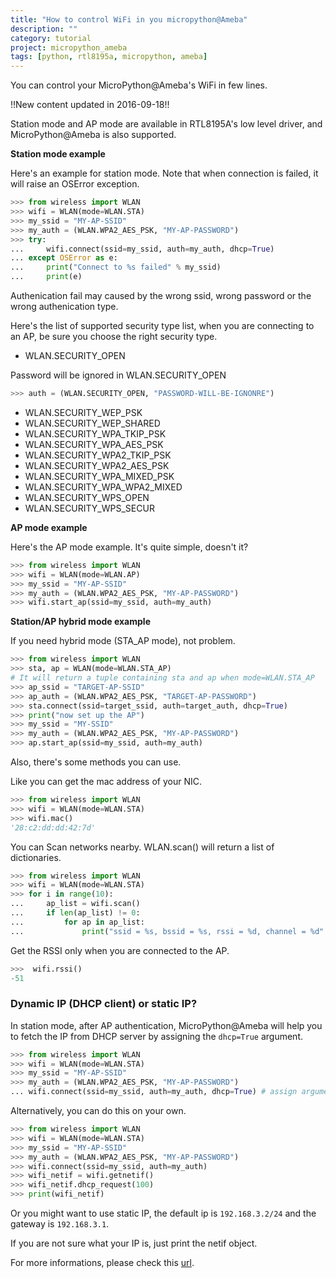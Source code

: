 ```yaml
---
title: "How to control WiFi in you micropython@Ameba"
description: ""
category: tutorial
project: micropython_ameba
tags: [python, rtl8195a, micropython, ameba]
---
```


You can control your MicroPython@Ameba's WiFi in few lines.

<!--more-->

!!New content updated in 2016-09-18!!

Station mode and AP mode are available in RTL8195A's low level driver, and MicroPython@Ameba is also supported.

**Station mode example**

Here's an example for station mode. Note that when connection is failed, it will raise an OSError exception.

``` python
>>> from wireless import WLAN
>>> wifi = WLAN(mode=WLAN.STA)
>>> my_ssid = "MY-AP-SSID"
>>> my_auth = (WLAN.WPA2_AES_PSK, "MY-AP-PASSWORD")
>>> try:
...     wifi.connect(ssid=my_ssid, auth=my_auth, dhcp=True)
... except OSError as e:
...     print("Connect to %s failed" % my_ssid)
...     print(e)
```

Authenication fail may caused by the wrong ssid, wrong password or the wrong authenication type.

Here's the list of supported security type list, when you are connecting to an AP, be sure you choose the right security type.

* WLAN.SECURITY_OPEN

Password will be ignored in WLAN.SECURITY_OPEN

``` python
>>> auth = (WLAN.SECURITY_OPEN, "PASSWORD-WILL-BE-IGNONRE")
```

* WLAN.SECURITY_WEP_PSK
* WLAN.SECURITY_WEP_SHARED
* WLAN.SECURITY_WPA_TKIP_PSK
* WLAN.SECURITY_WPA_AES_PSK
* WLAN.SECURITY_WPA2_TKIP_PSK
* WLAN.SECURITY_WPA2_AES_PSK
* WLAN.SECURITY_WPA_MIXED_PSK
* WLAN.SECURITY_WPA_WPA2_MIXED
* WLAN.SECURITY_WPS_OPEN
* WLAN.SECURITY_WPS_SECUR

**AP mode example**

Here's the AP mode example. It's quite simple, doesn't it?

``` python
>>> from wireless import WLAN
>>> wifi = WLAN(mode=WLAN.AP)
>>> my_ssid = "MY-AP-SSID"
>>> my_auth = (WLAN.WPA2_AES_PSK, "MY-AP-PASSWORD")
>>> wifi.start_ap(ssid=my_ssid, auth=my_auth)
```

**Station/AP hybrid mode example**

If you need hybrid mode (STA_AP mode), not problem.

``` python
>>> from wireless import WLAN
>>> sta, ap = WLAN(mode=WLAN.STA_AP)
# It will return a tuple containing sta and ap when mode=WLAN.STA_AP
>>> ap_ssid = "TARGET-AP-SSID"
>>> ap_auth = (WLAN.WPA2_AES_PSK, "TARGET-AP-PASSWORD")
>>> sta.connect(ssid=target_ssid, auth=target_auth, dhcp=True)
>>> print("now set up the AP")
>>> my_ssid = "MY-SSID"
>>> my_auth = (WLAN.WPA2_AES_PSK, "MY-AP-PASSWORD")
>>> ap.start_ap(ssid=my_ssid, auth=my_auth)
```


Also, there's some methods you can use.

Like you can get the mac address of your NIC.

``` python
>>> from wireless import WLAN
>>> wifi = WLAN(mode=WLAN.STA)
>>> wifi.mac()
'28:c2:dd:dd:42:7d'
```
You can Scan networks nearby. WLAN.scan() will return a list of dictionaries.

``` python
>>> from wireless import WLAN
>>> wifi = WLAN(mode=WLAN.STA)
>>> for i in range(10):
...     ap_list = wifi.scan()
...     if len(ap_list) != 0:
...         for ap in ap_list:
...             print("ssid = %s, bssid = %s, rssi = %d, channel = %d" % (ap.ssid, ap.bssid, ap.rssi, ap.channel))
```

Get the RSSI  only when you are connected to the AP.

``` python
>>>  wifi.rssi()
-51
```

### Dynamic IP (DHCP client) or static IP? ###

In station mode, after AP authentication, MicroPython@Ameba will help you to fetch the IP from DHCP server by assigning the `dhcp=True` argument.

``` python
>>> from wireless import WLAN
>>> wifi = WLAN(mode=WLAN.STA)
>>> my_ssid = "MY-AP-SSID"
>>> my_auth = (WLAN.WPA2_AES_PSK, "MY-AP-PASSWORD")
... wifi.connect(ssid=my_ssid, auth=my_auth, dhcp=True) # assign argument dhcp=True
```

Alternatively, you can do this on your own.

``` python
>>> from wireless import WLAN
>>> wifi = WLAN(mode=WLAN.STA)
>>> my_ssid = "MY-AP-SSID"
>>> my_auth = (WLAN.WPA2_AES_PSK, "MY-AP-PASSWORD")
>>> wifi.connect(ssid=my_ssid, auth=my_auth)
>>> wifi_netif = wifi.getnetif()
>>> wifi_netif.dhcp_request(100)
>>> print(wifi_netif)
```

Or you might want to use static IP, the default ip is `192.168.3.2/24` and the gateway is `192.168.3.1`.

If you are not sure what your IP is, just print the netif object.

For more informations, please check this [url](http://cwyark.github.io/mpiot/rtl8195a/modules/wireless_wlan.html).

